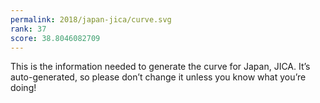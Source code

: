 ```yaml
---
permalink: 2018/japan-jica/curve.svg
rank: 37
score: 38.8046082709
---
```


This is the information needed to generate the curve for Japan, JICA. It’s
auto-generated, so please don’t change it unless you know what you’re
doing!
